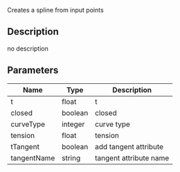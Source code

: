 Creates a spline from input points


## Description
no description
## Parameters

<table>
<thead>
	<tr>
		<th>Name</th>
		<th>Type</th>
		<th>Description</th>
	</tr>
</thead>
<tr>
	<td>t</td>
	<td><div class='bg-yellow-800 px-2 py-px text-white rounded-sm'>float</div></td>
	<td>t</td>
</tr>
<tr>
	<td>closed</td>
	<td><div class='bg-emerald-800 px-2 py-px text-white rounded-sm'>boolean</div></td>
	<td>closed</td>
</tr>
<tr>
	<td>curveType</td>
	<td><div class='bg-orange-800 px-2 py-px text-white rounded-sm'>integer</div></td>
	<td>curve type</td>
</tr>
<tr>
	<td>tension</td>
	<td><div class='bg-yellow-800 px-2 py-px text-white rounded-sm'>float</div></td>
	<td>tension</td>
</tr>
<tr>
	<td>tTangent</td>
	<td><div class='bg-emerald-800 px-2 py-px text-white rounded-sm'>boolean</div></td>
	<td>add tangent attribute</td>
</tr>
<tr>
	<td>tangentName</td>
	<td><div class='bg-purple-800 px-2 py-px text-white rounded-sm'>string</div></td>
	<td>tangent attribute name</td>
</tr>
</table>